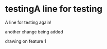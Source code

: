 # testingA line for testing
A line for testing again!

another change being added


drawing on feature 1
